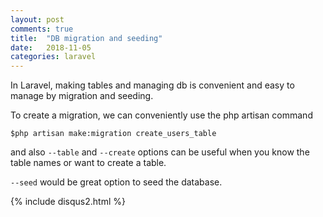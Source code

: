 ```yaml
---
layout: post
comments: true
title:  "DB migration and seeding"
date:   2018-11-05
categories: laravel
---
```


In Laravel, making tables and managing db is 
convenient and easy to manage by migration and seeding.

To create a migration, we can conveniently use the php artisan command

    $php artisan make:migration create_users_table

and also `--table` and `--create` options can be useful
when you know the table names or want to create a table.

`--seed` would be great option to seed the database.

 


{% include disqus2.html %}
